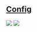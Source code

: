 ## [Config](https://github.com/fffranks/dotfiles/tree/master/.config/polybar)

<img src="https://github.com/fffranks/dotfiles/blob/master/screenshots/Polybar%20TOP.png">
<img src="https://github.com/fffranks/dotfiles/blob/master/screenshots/Polybar%20BOTTOM.png">
  
